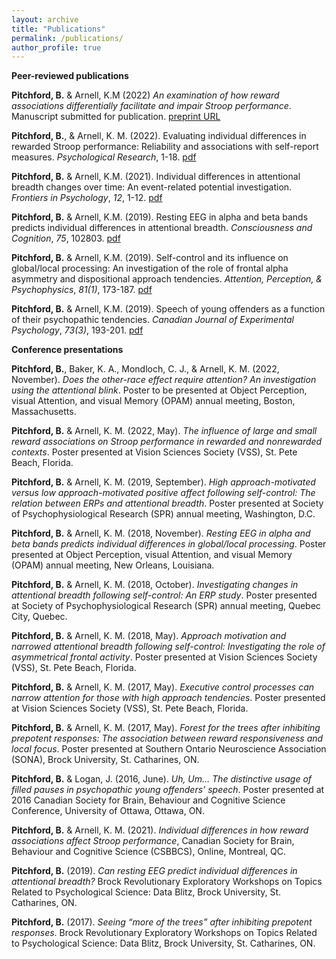 ```yaml
---
layout: archive
title: "Publications"
permalink: /publications/
author_profile: true
---
```

<b>Peer-reviewed publications</b>

<b>Pitchford, B.</b> & Arnell, K.M (2022) <i>An examination of how reward associations differentially facilitate and impair Stroop performance</i>. Manuscript submitted for publication. <a href ="https://psyarxiv.com/36gp7">preprint URL</a>

<b>Pitchford, B.</b>, & Arnell, K. M. (2022). Evaluating individual differences in rewarded Stroop performance: Reliability and associations with self-report measures. <i>Psychological Research</i>, 1-18. <a href="https://brentpitchford.com/files/Pitchford, Arnell - 2022 - Evaluating individual differences in rewarded Stroop performance.pdf">pdf</a>

<b>Pitchford, B.</b> & Arnell, K.M. (2021). Individual differences in attentional breadth changes over time: An event-related potential investigation. <i>Frontiers in Psychology</i>, <i>12</i>, 1-12. <a href="https://brentpitchford.com/files/Pitchford Arnell 2021_ Individual Differences in Attentional Breadth Changes Over Time An Event-Related Potential Investigation.pdf">pdf</a>


<b>Pitchford, B.</b> & Arnell, K.M. (2019). Resting EEG in alpha and beta bands predicts individual differences in attentional breadth. <i>Consciousness and Cognition</i>, <i>75</i>, 102803. <a href="https://brentpitchford.com/files/Pitchford, Arnell - 2019 - Resting EEG and Attentional Breadth.pdf">pdf</a>

<b>Pitchford, B.</b> & Arnell, K.M. (2019). Self-control and its influence on global/local processing: An investigation of the role of frontal alpha asymmetry and dispositional approach tendencies. <i>Attention, Perception, & Psychophysics</i>, <i>81(1)</i>, 173-187. <a href="https://brentpitchford.com/files/Pitchford, Arnell - 2019 - Self-control and its influence on globallocal processing An investigation of the role of frontal alpha as.pdf">pdf</a>

<b>Pitchford, B.</b> & Arnell, K.M. (2019). Speech of young offenders as a function of their psychopathic tendencies. <i>Canadian Journal of Experimental Psychology</i>, <i>73(3)</i>, 193-201. <a href="https://brentpitchford.com/files/Pitchford, Arnell - 2019 - Speech of young offenders as a function of their psychopathic tendencies.pdf">pdf</a>

<b>Conference presentations</b>

<b>Pitchford, B.</b>, Baker, K. A., Mondloch, C. J., & Arnell, K. M. (2022, November). <i>Does the
other-race effect require attention? An investigation using the attentional blink</i>. Poster to be presented at Object Perception, visual Attention, and visual Memory (OPAM) annual
meeting, Boston, Massachusetts.

<b>Pitchford, B.</b> & Arnell, K. M. (2022, May). <i>The influence of large and small reward associations on Stroop performance in rewarded and nonrewarded contexts</i>. Poster
presented at Vision Sciences Society (VSS), St. Pete Beach, Florida.

<b>Pitchford, B.</b> & Arnell, K. M. (2019, September). <i>High approach-motivated versus low
approach-motivated positive affect following self-control: The relation between ERPs and attentional breadth</i>. Poster presented at Society of Psychophysiological Research (SPR) annual meeting, Washington, D.C.

<b>Pitchford, B.</b> & Arnell, K. M. (2018, November). <i>Resting EEG in alpha and beta bands predicts individual differences in global/local processing</i>. Poster presented at Object Perception, visual Attention, and visual Memory (OPAM) annual meeting, New Orleans, Louisiana.

<b>Pitchford, B.</b> & Arnell, K. M. (2018, October). <i>Investigating changes in attentional breadth following self-control: An ERP study</i>. Poster presented at Society of Psychophysiological Research (SPR) annual meeting, Quebec City, Quebec.

<b>Pitchford, B.</b> & Arnell, K. M. (2018, May). <i>Approach motivation and narrowed attentional
breadth following self-control: Investigating the role of asymmetrical frontal activity</i>. Poster presented at Vision Sciences Society (VSS), St. Pete Beach, Florida.

<b>Pitchford, B.</b> & Arnell, K. M. (2017, May). <i>Executive control processes can narrow attention for those with high approach tendencies</i>. Poster presented at Vision Sciences Society
(VSS), St. Pete Beach, Florida.

<b>Pitchford, B.</b> & Arnell, K. M. (2017, May). <i>Forest for the trees after inhibiting prepotent responses: The association between reward responsiveness and local focus</i>. Poster
presented at Southern Ontario Neuroscience Association (SONA), Brock University, St. Catharines, ON.

<b>Pitchford, B.</b> & Logan, J. (2016, June). <i>Uh, Um… The distinctive usage of filled pauses in psychopathic young offenders’ speech</i>. Poster presented at 2016 Canadian Society for Brain, Behaviour and Cognitive Science Conference, University of Ottawa, Ottawa, ON.

<b>Pitchford, B.</b> & Arnell, K. M. (2021). <i>Individual differences in how reward associations affect Stroop performance</i>, Canadian Society for Brain, Behaviour and Cognitive Science (CSBBCS), Online, Montreal, QC.

<b>Pitchford, B.</b> (2019). <i>Can resting EEG predict individual differences in attentional breadth?</i> Brock Revolutionary Exploratory Workshops on Topics Related to Psychological Science: Data Blitz, Brock University, St. Catharines, ON.

<b>Pitchford, B.</b> (2017). <i>Seeing “more of the trees” after inhibiting prepotent responses</i>. Brock Revolutionary Exploratory Workshops on Topics Related to Psychological Science: Data Blitz, Brock University, St. Catharines, ON.
